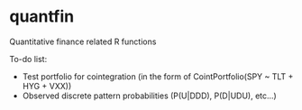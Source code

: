 quantfin
========

Quantitative finance related R functions

To-do list:
  * Test portfolio for cointegration (in the form of CointPortfolio(SPY ~ TLT + HYG + VXX))
  * Observed discrete pattern probabilities (P(U|DDD), P(D|UDU), etc...)
